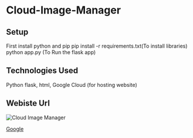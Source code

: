 # Cloud-Image-Manager

## Setup
First install python and pip
pip install -r requirements.txt(To install libraries)
python app.py (To Run the flask app)

## Technologies Used
Python flask, html, Google Cloud (for hosting website)

## Webiste Url
![Cloud Image Manager](http://34.106.224.155:8000)

[Google](https://www.google.com/)

